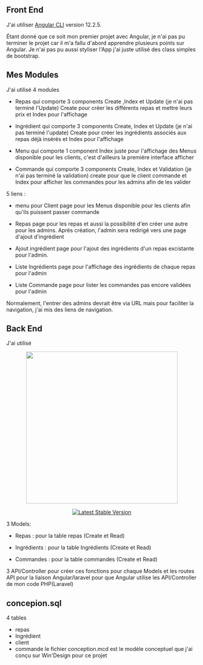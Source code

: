 ## Front End
J'ai utiliser [Angular CLI](https://github.com/angular/angular-cli) version 12.2.5.

Étant donné que ce soit mon premier projet avec Angular, je n'ai pas pu terminer le projet car il m'a fallu d'abord apprendre plusieurs points sur Angular. Je n'ai pas pu aussi styliser l'App j'ai juste utilisé des class simples de bootstrap.

## Mes Modules
J'ai utilisé 4 modules 
-  Repas qui comporte 3 components Create ,Index et Update (je n'ai pas terminé l'Update) Create pour créer les différents  repas et mettre leurs prix et Index pour l'affichage

- Ingrédient qui comporte 3 components Create, Index et Update (je n'ai pas terminé l'update) Create pour créer les ingrédients associés aux repas déjà insérés et Index pour l'affichage

- Menu qui comporte 1 component Index juste pour l'affichage des Menus disponible pour les clients, c'est d'ailleurs la première interface afficher 

- Commande qui comporte 3 components Create, Index et Validation (je n'ai pas terminé la validation) create pour que le client commande et Index pour afficher les commandes pour les admins afin de les valider


5 liens :
- menu pour Client page pour les Menus disponible pour les clients afin qu'ils puissent passer commande

- Repas page pour les repas et aussi la possibilité d'en créer une autre pour les admins. Après création, l'admin sera redirigé vers une page d'ajout d'ingrédient

- Ajout ingrédient page pour l'ajout des ingrédients d'un repas excistante pour l'admin.

- Liste Ingrédients page pour l'affichage des ingrédients de chaque repas pour l'admin

- Liste Commande page pour lister les commandes pas encore validées pour l'admin

Normalement, l'entrer des admins devrait être via URL mais pour faciliter la navigation, j'ai mis des liens de navigation.


## Back End
J'ai utilisé <p align="center"><a href="https://laravel.com" target="_blank"><img src="https://raw.githubusercontent.com/laravel/art/master/logo-lockup/5%20SVG/2%20CMYK/1%20Full%20Color/laravel-logolockup-cmyk-red.svg" width="400"></a></p>

<p align="center">
<a href="https://packagist.org/packages/laravel/framework"><img src="https://img.shields.io/packagist/v/laravel/framework" alt="Latest Stable Version"></a>
</p>

3 Models:
- Repas : pour la table repas (Create et Read)

- Ingrédients : pour la table Ingrédients (Create et Read)

- Commandes : pour la table commandes (Create et Read)

3 API/Controller pour créer ces fonctions pour chaque Models
et les routes API pour la liaison Angular/laravel pour que Angular utilise les API/Controller de mon code PHP(Laravel)

## concepion.sql

4 tables
- repas
- Ingrédient
- client
- commande
le fichier conception.mcd est le modèle conceptuel que j'ai conçu sur Win'Design pour ce projet